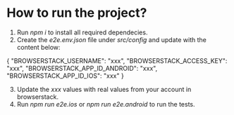 # How to run the project?
1. Run *npm i* to install all required dependecies.
2. Create the *e2e.env.json* file under *src/config* and update with the content below:

{
    "BROWSERSTACK_USERNAME": "xxx",
    "BROWSERSTACK_ACCESS_KEY": "xxx",
    "BROWSERSTACK_APP_ID_ANDROID": "xxx",
    "BROWSERSTACK_APP_ID_IOS": "xxx"
}

3. Update the *xxx* values with real values from your account in browserstack.
4. Run *npm run e2e.ios* or *npm run e2e.android* to run the tests.